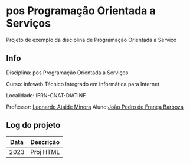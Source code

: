 # pos Programação Orientada a Serviços
Projeto de exemplo da disciplina de Programação Orientada a Serviço

## Info
Disciplina: pos Programação Orientada a Serviços

Curso: infoweb Técnico Integrado em Informática para Internet

Localidade: IFRN-CNAT-DIATINF

Professor: [Leonardo Ataide Minora](https://github.com/leonardo-minora)
Aluno:[João Pedro de França Barboza](https://github.com/JoaoPFranca)

## Log do projeto
| Data | Descrição |
| --- | --- |
| 2023 | Proj HTML |
